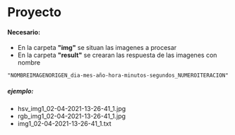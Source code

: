 # Proyecto

#### Necesario:
- En la carpeta **"img"** se situan las imagenes a procesar
- En la carpeta **"result"** se crearan las respuesta de las imagenes con nombre  

```
"NOMBREIMAGENORIGEN_dia-mes-año-hora-minutos-segundos_NUMEROITERACION"  
```  

##### ejemplo:
- hsv_img1_02-04-2021-13-26-41_1.jpg
- rgb_img1_02-04-2021-13-26-41_1.jpg
- img1_02-04-2021-13-26-41_1.txt